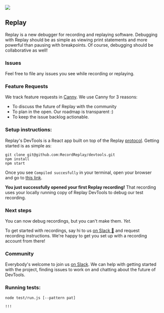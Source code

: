 ![](https://replay.io/assets/logo.svg)
##  Replay

Replay is a new debugger for recording and replaying software. Debugging with Replay should be as simple as viewing print statements and more powerful than pausing with breakpoints. Of course, debugging should be collaborative as well!

### Issues

Feel free to file any issues you see while recording or replaying.

### Feature Requests

We track feature requests in [Canny](https://replay.canny.io/). We use Canny for 3 reasons:

- To discuss the future of Replay with the community
- To plan in the open. Our roadmap is transparent :)
- To keep the issue backlog actionable.

### Setup instructions:

Replay's DevTools is a React app built on top of the Replay [protocol](https://www.notion.so/replayio/Protocol-d8e7b5f428594589ab60c42afad782c1). Getting started is as simple as:

```
git clone git@github.com:RecordReplay/devtools.git
npm install 
npm start
```
Once you see `Compiled succesfully` in your terminal, open your browser and go to [this link](http://localhost:8080/view?id=79f0cacd-727b-456d-8970-dbb4866ce6c7).

**You just successfully opened your first Replay recording!** That recording uses your locally running copy of Replay DevTools to debug our test recording.

### Next steps 
You can now debug recordings, but you can't make them. *Yet.*

To get started with recordings, say hi to us [on Slack 👋](https://replayio.slack.com/archives/C017LB098VA) and request recording instructions. We're happy to get you set up with a recording account from there!

### Community
Everybody's welcome to join us [on Slack](https://replayio.slack.com/archives/C017LB098VA). We can help with getting started with the project, finding issues to work on and chatting about the future of DevTools. 

### Running tests:

```
node test/run.js [--pattern pat]

!!!